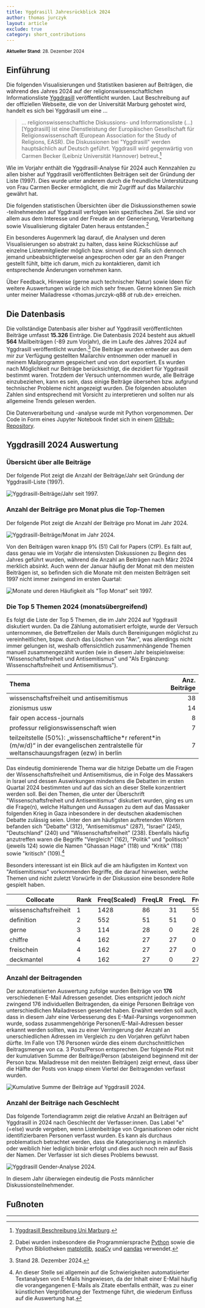 ```yaml
---
title: Yggdrasill Jahresrückblick 2024
author: thomas jurczyk
layout: article
exclude: true
category: short_contributions
---
```


<sub>**Aktueller Stand**: 28. Dezember 2024</sub>

## Einführung
Die folgenden Visualisierungen und Statistiken basieren auf Beiträgen, die während des Jahres 2024 auf der religionswissenschaftlichen Informationsliste [Yggdrasill](https://www.lists.uni-marburg.de/lists/sympa/info/yggdrasill) veröffentlicht wurden. Laut Beschreibung auf der offiziellen Webseite, die von der Universität Marburg gehostet wird, handelt es sich bei Yggdrasill um eine ...

>  ... religionswissenschaftliche Diskussions- und Informationsliste (...) \[Yggdrasill] ist eine Dienstleistung der Europäischen Gesellschaft für Religionswissenschaft (European Association for the Study of Religions, EASR). Die Diskussionen bei "Yggdrasill" werden hauptsächlich auf Deutsch geführt. Yggdrasill wird gegenwärtig von Carmen Becker (Leibniz Universität Hannover) betreut.[^1]

Wie im Vorjahr enthält die Yggdrasill-Analyse für 2024 auch Kennzahlen zu allen bisher auf Yggdrasill veröffentlichten Beiträgen seit der Gründung der Liste (1997). Dies wurde unter anderem durch die freundliche Unterstützung von Frau Carmen Becker ermöglicht, die mir Zugriff auf das Mailarchiv gewährt hat.

Die folgenden statistischen Übersichten über die Diskussionsthemen sowie -teilnehmenden auf Yggdrasill verfolgen kein spezifisches Ziel. Sie sind vor allem aus dem Interesse und der Freude an der Generierung, Verarbeitung sowie Visualisierung digitaler Daten heraus entstanden.[^2]

Ein besonderes Augenmerk lag darauf, die Analysen und deren Visualisierungen so abstrakt zu halten, dass keine Rückschlüsse auf einzelne Listenmitglieder möglich bzw. sinnvoll sind. Falls sich dennoch jemand unbeabsichtigterweise angesprochen oder gar an den Pranger gestellt fühlt, bitte ich darum, mich zu kontaktieren, damit ich entsprechende Änderungen vornehmen kann.

Über Feedback, Hinweise (gerne auch technischer Natur) sowie Ideen für weitere Auswertungen würde ich mich sehr freuen. Gerne können Sie mich unter meiner Mailadresse <thomas.jurczyk-q88 _at_ rub.de> erreichen.

## Die Datenbasis
Die vollständige Datenbasis aller bisher auf Yggdrasill veröffentlichten Beiträge umfasst **15.326** Einträge. Die Datenbasis 2024 besteht aus aktuell **564** Mailbeiträgen (-89 zum Vorjahr), die im Laufe des Jahres 2024 auf Yggdrasill veröffentlicht wurden.[^3] Die Beiträge wurden entweder aus dem mir zur Verfügung gestellten Mailarchiv entnommen oder  manuell in meinem Mailprogramm gespeichert und von dort exportiert. Es wurden nach Möglichkeit nur Beiträge berücksichtigt, die dezidiert für Yggdrasill bestimmt waren. Trotzdem der Versuch unternommen wurde, alle Beiträge einzubeziehen, kann es sein, dass einige Beiträge übersehen bzw. aufgrund technischer Probleme nicht angezeigt wurden. Die folgenden absoluten Zahlen sind entsprechend mit Vorsicht zu interpretieren und sollten nur als allgemeine Trends gelesen werden.

Die Datenverarbeitung und -analyse wurde mit Python vorgenommen. Der Code in Form eines Jupyter Notebook findet sich in einem [GitHub-Repository](https://github.com/thomjur/ygg-report).

## Yggdrasill 2024 Auswertung

### Übersicht über alle Beiträge
Der folgende Plot zeigt die Anzahl der Beiträge/Jahr seit Gründung der Yggdrasill-Liste (1997).

![Yggdrasill-Beiträge/Jahr seit 1997.](yearly_stats.png)


### Anzahl der Beiträge pro Monat plus die Top-Themen
Der folgende Plot zeigt die Anzahl der Beiträge pro Monat im Jahr 2024.

![Yggdrasill-Beiträge/Monat im Jahr 2024.](posts_in_2024.png)

Von den Beiträgen waren knapp 9% (51) Call for Papers (CfP). Es fällt auf, dass genau wie im Vorjahr die intensivsten Diskussionen zu Beginn des Jahres geführt wurden, während die Anzahl an Beiträgen nach März 2024 merklich absinkt. Auch wenn der Januar häufig der Monat mit den meisten Beiträgen ist, so befinden sich die Monate mit den meisten Beiträgen seit 1997 nicht immer zwingend im ersten Quartal:

![Monate und deren Häufigkeit als "Top Monat" seit 1997.](top_months.png)

### Die Top 5 Themen 2024 (monatsübergreifend)

Es folgt die Liste der Top 5 Themen, die im Jahr 2024 auf Yggdrasill diskutiert wurden. Da die Zählung automatisiert erfolgte, wurde der Versuch unternommen, die Betreffzeilen der Mails durch Bereinigungen möglichst zu vereinheitlichen, bspw. durch das Löschen von "Aw:", was allerdings nicht immer gelungen ist, weshalb offensichtlich zusammenhängende Themen manuell zusammengezählt wurden (wie in diesem Jahr beispielsweise: "Wissenschaftsfreiheit und Antisemitismus" und "Als Ergänzung: Wissenschaftsfreiheit und Antisemitismus").

| Thema                                                                                                                                           |   Anz. Beiträge |
|:-----------------------------------------------------------------------------------------------------------------------------------------------------|----:|
| wissenschaftsfreiheit und antisemitismus                                                                                                                           |  38 |
| zionismus usw                                                                                                         |  14 |
| fair open access-journals                                                                               |  8 |
| professur religionswissenschaft wien                                                                                                                            |  7 |
| teilzeitstelle (50%): „wissenschaftliche\*r referent\*in (m/w/d)“ in der evangelischen zentralstelle für weltanschauungsfragen (ezw) in berlin |  7 |

Das eindeutig dominierende Thema war die hitzige Debatte um die Fragen der Wissenschaftsfreiheit und Antisemitismus, die in Folge des Massakers in Israel und dessen Auswirkungen mindestens die Debatten im ersten Quartal 2024 bestimmten und auf das sich an dieser Stelle konzentriert werden soll. Bei den Themen, die unter der Überschrift "Wissenschaftsfreiheit und Antisemitismus" diskutiert wurden, ging es um die Frage(n), welche Haltungen und Aussagen zu dem auf das Massaker folgenden Krieg in Gaza inbesondere in der deutschen akademischen Debatte zulässig seien. Unter den am häufigsten auftretenden Wörtern befanden sich "Debatte" (312), "Antisemitismus" (287), "Israel" (245), "Deutschland" (240) und "Wissenschaftsfreiheit" (238). Ebenfalls häufig anzutreffen waren die Begriffe "Vergleich" (162), "Politik" und "politisch" (jeweils 124) sowie die Namen "Ghassan Hage" (118) und "Kritik" (118) sowie "kritisch" (109).[^4]

Besonders interessant ist ein Blick auf die am häufigsten im Kontext von "Antisemitismus" vorkommenden Begriffe, die darauf hinweisen, welche Themen und nicht zuletzt Vorwürfe in der Diskussion eine besondere Rolle gespielt haben.

| Collocate             | Rank | Freq(Scaled) | FreqLR | FreqL | FreqR | Range | Likelihood | Effect |
|-----------------------|------|--------------|--------|-------|-------|-------|------------|--------|
| wissenschaftsfreiheit | 1    | 1428         | 86     | 31    | 55    | 1     | 165.048    | 2.520  |
| definition            | 2    | 552          | 51     | 51    | 0     | 1     | 136.452    | 3.137  |
| gerne                 | 3    | 114          | 28     | 0     | 28    | 1     | 130.284    | 4.548  |
| chiffre               | 4    | 162          | 27     | 27    | 0     | 1     | 103.281    | 3.988  |
| freischein            | 4    | 162          | 27     | 27    | 0     | 1     | 103.281    | 3.988  |
| deckmantel            | 4    | 162          | 27     | 0     | 27    | 1     | 103.281    | 3.988  |


### Anzahl der Beitragenden
Der automatisierten Auswertung zufolge wurden Beiträge von **176** verschiedenen E-Mail Adressen gesendet. Dies entspricht jedoch *nicht* zwingend 176 individuellen Beitragenden, da einige Personen Beiträge von unterschiedlichen Mailadressen gesendet haben. Erwähnt werden soll auch, dass in diesem Jahr eine Verbesserung des E-Mail-Parsings vorgenommen wurde, sodass zusammengehörige Personen/E-Mail-Adressen besser erkannt werden sollten, was zu einer Verringerung der Anzahl an unerschiedlichen Adressen im Vergleich zu den Vorjahren geführt haben dürfte. Im Falle von 176 Personen würde dies einem durchschnittlichen Beitragsmenge von ca. 3 Posts/Person entsprechen. Der folgende Plot mit der kumulativen Summe der Beiträge/Person (absteigend beginnend mit der Person bzw. Mailadresse mit den meisten Beiträgen) zeigt erneut, dass über die Hälfte der Posts von knapp einem Viertel der Beitragenden verfasst wurden.

![Kumulative Summe der Beiträge auf Yggdrasill 2024.](cumsum_2024.png)

### Anzahl der Beiträge nach Geschlecht
Das folgende Tortendiagramm zeigt die relative Anzahl an Beiträgen auf Yggdrasill in 2024 nach Geschlecht der Verfasser:innen. Das Label "e" (=else) wurde vergeben, wenn Listenbeiträge von Organisationen oder nicht identifizierbaren Personen verfasst wurden. Es kann als durchaus problematisch betrachtet werden, dass die Kategorisierung in männlich oder weiblich hier lediglich binär erfolgt und dies auch noch rein auf Basis der Namen. Der Verfasser ist sich dieses Problems bewusst.

![Yggdrasill Gender-Analyse 2024.](gender_pie.png)

In diesem Jahr überwiegen eindeutig die Posts männlicher Diskussionsteilnehmender. 

## Fußnoten
***
[^1]: [Yggdrasill Beschreibung Uni Marburg](https://www.lists.uni-marburg.de/lists/sympa/info/yggdrasill). 

[^2]: Dabei wurden insbesondere die Programmiersprache [Python](https://www.python.org/) sowie die Python Bibliotheken [matplotlib](https://matplotlib.org/), [spaCy](https://spacy.io/) und [pandas](https://pandas.pydata.org/) verwendet.

[^3]: Stand 28. Dezember 2024.

[^4]: An dieser Stelle sei allgemein auf die Schwierigkeiten automatisierter Textanalysen von E-Mails hingewiesen, da der Inhalt einer E-Mail häufig die vorangegangenen E-Mails als Zitate ebenfalls enthält, was zu einer künstlichen Vergrößerung der Textmenge führt, die wiederum Einfluss auf die Auswertung hat.